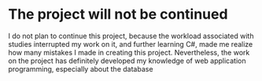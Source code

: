 # The project will not be continued

I do not plan to continue this project, because the workload associated with studies interrupted my work on it, and further learning C#, made me realize how many mistakes I made in creating this project. Nevertheless, the work on the project has definitely developed my knowledge of web application programming, especially about the database
